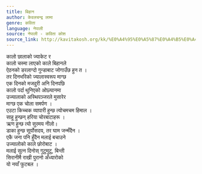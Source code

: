 ```yaml
---
title: बिहान
author: केवलचन्द्र लामा
genre: कविता
language: नेपाली
source: नेपाली - कविता कोश
source_link: http://kavitakosh.org/kk/%E0%A4%95%E0%A5%87%E0%A4%B5%E0%A4%B2%E0%A4%9A%E0%A4%A8%E0%A5%8D%E0%A4%A6%E0%A5%8D%E0%A4%B0_%E0%A4%B2%E0%A4%BE%E0%A4%AE%E0%A4%BE
---
```


कालो छालाको ज्याकेट र  
कालो चस्मा लाएको काले बिहानले  
ऐठनको डरलाग्दो गुन्डाबाट जोगाउँछ हुन त ।  
तर दिनभरिको ज्यालास्वरूप माग्छ  
एक दिनको मजदुरी अनि दिनपछि  
कालो पर्दा थुनिएको ओछ्यानमा  
उज्यालाको अस्थिपञ्जरले मुसारेर  
माग्छ एक चोला समर्पण ।  
एउटा किच्चक व्यापारी हुन्छ त्योचमचम हिमाल ।  
साहू हुन्छन् हरिया चोरबाटाहरू ।  
ऋण हुन्छ त्यो सुरमय नीलो।  
डाका हुन्छ सूर्योसदय, तर घाम जन्मँदैन ।  
एकै जना पनि हुँदैन मलाई बचाउने  
उज्यालोको काले छोरोबाट ।  
मलाई सुत्न दिनोस् गुटुमुटु, बिन्ती  
सिरानीमै राखी पुरानो अँध्यारोको  
यो नयाँ फुटबल ।
